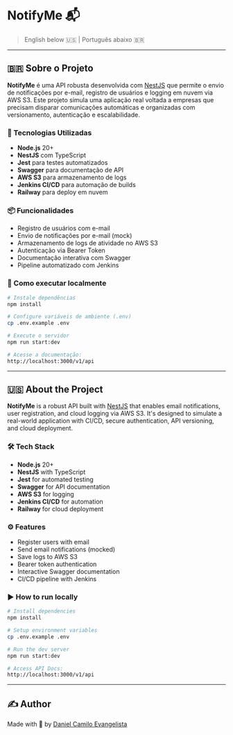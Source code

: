 # NotifyMe 📬

> English below 🇺🇸 | Português abaixo 🇧🇷

---

## 🇧🇷 Sobre o Projeto

**NotifyMe** é uma API robusta desenvolvida com [NestJS](https://nestjs.com/) que permite o envio de notificações por e-mail, registro de usuários e logging em nuvem via AWS S3. Este projeto simula uma aplicação real voltada a empresas que precisam disparar comunicações automáticas e organizadas com versionamento, autenticação e escalabilidade.

### 🔧 Tecnologias Utilizadas

- **Node.js** 20+
- **NestJS** com TypeScript
- **Jest** para testes automatizados
- **Swagger** para documentação de API
- **AWS S3** para armazenamento de logs
- **Jenkins CI/CD** para automação de builds
- **Railway** para deploy em nuvem

### 📦 Funcionalidades

- Registro de usuários com e-mail
- Envio de notificações por e-mail (mock)
- Armazenamento de logs de atividade no AWS S3
- Autenticação via Bearer Token
- Documentação interativa com Swagger
- Pipeline automatizado com Jenkins

### 🚀 Como executar localmente

```bash
# Instale dependências
npm install

# Configure variáveis de ambiente (.env)
cp .env.example .env

# Execute o servidor
npm run start:dev

# Acesse a documentação:
http://localhost:3000/v1/api
```

---

## 🇺🇸 About the Project

**NotifyMe** is a robust API built with [NestJS](https://nestjs.com/) that enables email notifications, user registration, and cloud logging via AWS S3. It's designed to simulate a real-world application with CI/CD, secure authentication, API versioning, and cloud deployment.

### 🛠️ Tech Stack

- **Node.js** 20+
- **NestJS** with TypeScript
- **Jest** for automated testing
- **Swagger** for API documentation
- **AWS S3** for logging
- **Jenkins CI/CD** for automation
- **Railway** for cloud deployment

### ⚙️ Features

- Register users with email
- Send email notifications (mocked)
- Save logs to AWS S3
- Bearer token authentication
- Interactive Swagger documentation
- CI/CD pipeline with Jenkins

### ▶️ How to run locally

```bash
# Install dependencies
npm install

# Setup environment variables
cp .env.example .env

# Run the dev server
npm run start:dev

# Access API Docs:
http://localhost:3000/v1/api
```

---

## ✍️ Author

Made with 💛 by [Daniel Camilo Evangelista](https://github.com/danicvan)